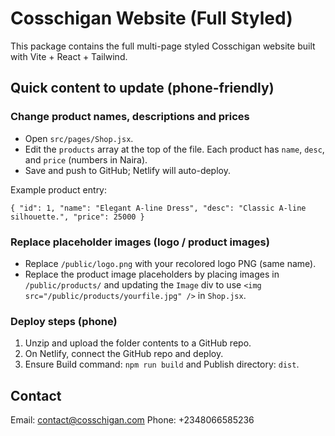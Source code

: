 # Cosschigan Website (Full Styled)

This package contains the full multi-page styled Cosschigan website built with Vite + React + Tailwind.

## Quick content to update (phone-friendly)

### Change product names, descriptions and prices
- Open `src/pages/Shop.jsx`.
- Edit the `products` array at the top of the file. Each product has `name`, `desc`, and `price` (numbers in Naira).
- Save and push to GitHub; Netlify will auto-deploy.

Example product entry:
```
{ "id": 1, "name": "Elegant A-line Dress", "desc": "Classic A-line silhouette.", "price": 25000 }
```

### Replace placeholder images (logo / product images)
- Replace `/public/logo.png` with your recolored logo PNG (same name).  
- Replace the product image placeholders by placing images in `/public/products/` and updating the `Image` div to use `<img src="/public/products/yourfile.jpg" />` in `Shop.jsx`.

### Deploy steps (phone)
1. Unzip and upload the folder contents to a GitHub repo.  
2. On Netlify, connect the GitHub repo and deploy.  
3. Ensure Build command: `npm run build` and Publish directory: `dist`.

## Contact
Email: contact@cosschigan.com
Phone: +2348066585236
